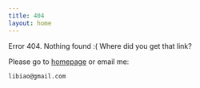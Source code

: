 ```yaml
---
title: 404
layout: home
---
```


Error 404. Nothing found :( Where did you get that link?

Please go to [homepage](/) or email me:

    libiao@gmail.com

